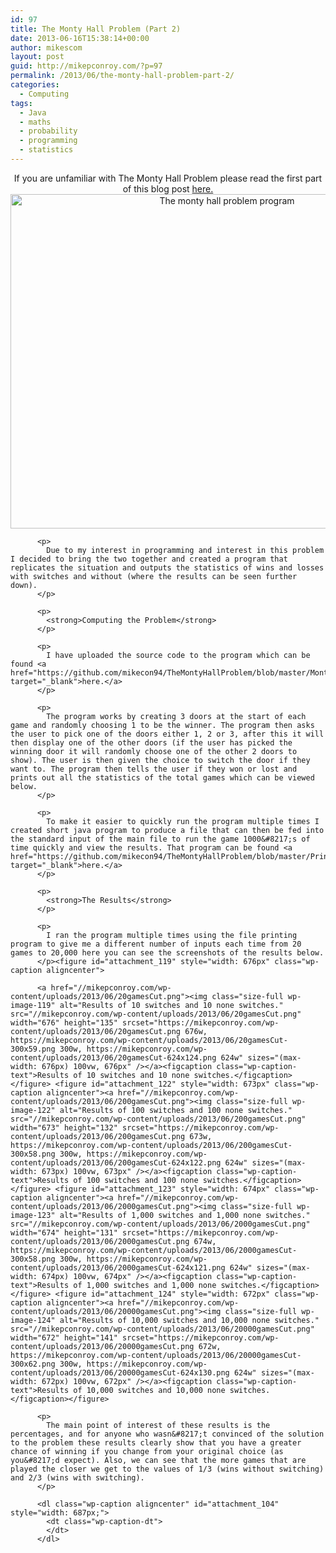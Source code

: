 ```yaml
---
id: 97
title: The Monty Hall Problem (Part 2)
date: 2013-06-16T15:38:14+00:00
author: mikescom
layout: post
guid: http://mikepconroy.com/?p=97
permalink: /2013/06/the-monty-hall-problem-part-2/
categories:
  - Computing
tags:
  - Java
  - maths
  - probability
  - programming
  - statistics
---
```

<p style="text-align: center;">
  <p style="text-align: center;">
    <p style="text-align: center;">
      <p style="text-align: center;">
        <p style="text-align: center;">
          <p style="text-align: center;">
            If you are unfamiliar with The Monty Hall Problem please read the first part of this blog post <a title="The Monty Hall Problem (Part 1)" href="//mikepconroy.com/?p=80">here.</a><a href="//mikepconroy.com/wp-content/uploads/2013/06/example.png"><img class="size-full wp-image-113 aligncenter" alt="The monty hall problem program" src="//mikepconroy.com/wp-content/uploads/2013/06/example.png" width="677" height="535" srcset="https://mikepconroy.com/wp-content/uploads/2013/06/example.png 677w, https://mikepconroy.com/wp-content/uploads/2013/06/example-300x237.png 300w, https://mikepconroy.com/wp-content/uploads/2013/06/example-624x493.png 624w" sizes="(max-width: 677px) 100vw, 677px" /></a>
          </p>
          
          <p>
            Due to my interest in programming and interest in this problem I decided to bring the two together and created a program that replicates the situation and outputs the statistics of wins and losses with switches and without (where the results can be seen further down).
          </p>
          
          <p>
            <strong>Computing the Problem</strong>
          </p>
          
          <p>
            I have uploaded the source code to the program which can be found <a href="https://github.com/mikecon94/TheMontyHallProblem/blob/master/MontyHallProblem.java" target="_blank">here.</a>
          </p>
          
          <p>
            The program works by creating 3 doors at the start of each game and randomly choosing 1 to be the winner. The program then asks the user to pick one of the doors either 1, 2 or 3, after this it will then display one of the other doors (if the user has picked the winning door it will randomly choose one of the other 2 doors to show). The user is then given the choice to switch the door if they want to. The program then tells the user if they won or lost and prints out all the statistics of the total games which can be viewed below.
          </p>
          
          <p>
            To make it easier to quickly run the program multiple times I created short java program to produce a file that can then be fed into the standard input of the main file to run the game 1000&#8217;s of time quickly and view the results. That program can be found <a href="https://github.com/mikecon94/TheMontyHallProblem/blob/master/PrintFile.java" target="_blank">here.</a>
          </p>
          
          <p>
            <strong>The Results</strong>
          </p>
          
          <p>
            I ran the program multiple times using the file printing program to give me a different number of inputs each time from 20 games to 20,000 here you can see the screenshots of the results below.
          </p><figure id="attachment_119" style="width: 676px" class="wp-caption aligncenter">
          
          <a href="//mikepconroy.com/wp-content/uploads/2013/06/20gamesCut.png"><img class="size-full wp-image-119" alt="Results of 10 switches and 10 none switches." src="//mikepconroy.com/wp-content/uploads/2013/06/20gamesCut.png" width="676" height="135" srcset="https://mikepconroy.com/wp-content/uploads/2013/06/20gamesCut.png 676w, https://mikepconroy.com/wp-content/uploads/2013/06/20gamesCut-300x59.png 300w, https://mikepconroy.com/wp-content/uploads/2013/06/20gamesCut-624x124.png 624w" sizes="(max-width: 676px) 100vw, 676px" /></a><figcaption class="wp-caption-text">Results of 10 switches and 10 none switches.</figcaption></figure> <figure id="attachment_122" style="width: 673px" class="wp-caption aligncenter"><a href="//mikepconroy.com/wp-content/uploads/2013/06/200gamesCut.png"><img class="size-full wp-image-122" alt="Results of 100 switches and 100 none switches." src="//mikepconroy.com/wp-content/uploads/2013/06/200gamesCut.png" width="673" height="132" srcset="https://mikepconroy.com/wp-content/uploads/2013/06/200gamesCut.png 673w, https://mikepconroy.com/wp-content/uploads/2013/06/200gamesCut-300x58.png 300w, https://mikepconroy.com/wp-content/uploads/2013/06/200gamesCut-624x122.png 624w" sizes="(max-width: 673px) 100vw, 673px" /></a><figcaption class="wp-caption-text">Results of 100 switches and 100 none switches.</figcaption></figure> <figure id="attachment_123" style="width: 674px" class="wp-caption aligncenter"><a href="//mikepconroy.com/wp-content/uploads/2013/06/2000gamesCut.png"><img class="size-full wp-image-123" alt="Results of 1,000 switches and 1,000 none switches." src="//mikepconroy.com/wp-content/uploads/2013/06/2000gamesCut.png" width="674" height="131" srcset="https://mikepconroy.com/wp-content/uploads/2013/06/2000gamesCut.png 674w, https://mikepconroy.com/wp-content/uploads/2013/06/2000gamesCut-300x58.png 300w, https://mikepconroy.com/wp-content/uploads/2013/06/2000gamesCut-624x121.png 624w" sizes="(max-width: 674px) 100vw, 674px" /></a><figcaption class="wp-caption-text">Results of 1,000 switches and 1,000 none switches.</figcaption></figure> <figure id="attachment_124" style="width: 672px" class="wp-caption aligncenter"><a href="//mikepconroy.com/wp-content/uploads/2013/06/20000gamesCut.png"><img class="size-full wp-image-124" alt="Results of 10,000 switches and 10,000 none switches." src="//mikepconroy.com/wp-content/uploads/2013/06/20000gamesCut.png" width="672" height="141" srcset="https://mikepconroy.com/wp-content/uploads/2013/06/20000gamesCut.png 672w, https://mikepconroy.com/wp-content/uploads/2013/06/20000gamesCut-300x62.png 300w, https://mikepconroy.com/wp-content/uploads/2013/06/20000gamesCut-624x130.png 624w" sizes="(max-width: 672px) 100vw, 672px" /></a><figcaption class="wp-caption-text">Results of 10,000 switches and 10,000 none switches.</figcaption></figure> 
          
          <p>
            The main point of interest of these results is the percentages, and for anyone who wasn&#8217;t convinced of the solution to the problem these results clearly show that you have a greater chance of winning if you change from your original choice (as you&#8217;d expect). Also, we can see that the more games that are played the closer we get to the values of 1/3 (wins without switching) and 2/3 (wins with switching).
          </p>
          
          <dl class="wp-caption aligncenter" id="attachment_104" style="width: 687px;">
            <dt class="wp-caption-dt">
            </dt>
          </dl>